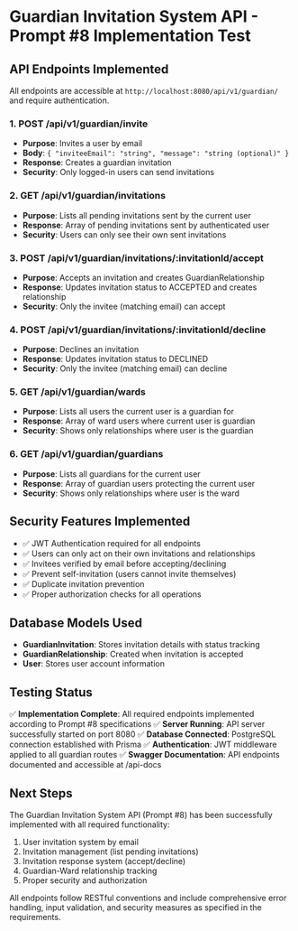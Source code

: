 # Guardian Invitation System API - Prompt #8 Implementation Test

## API Endpoints Implemented

All endpoints are accessible at `http://localhost:8080/api/v1/guardian/` and require authentication.

### 1. POST /api/v1/guardian/invite
- **Purpose**: Invites a user by email
- **Body**: `{ "inviteeEmail": "string", "message": "string (optional)" }`
- **Response**: Creates a guardian invitation
- **Security**: Only logged-in users can send invitations

### 2. GET /api/v1/guardian/invitations  
- **Purpose**: Lists all pending invitations sent by the current user
- **Response**: Array of pending invitations sent by authenticated user
- **Security**: Users can only see their own sent invitations

### 3. POST /api/v1/guardian/invitations/:invitationId/accept
- **Purpose**: Accepts an invitation and creates GuardianRelationship
- **Response**: Updates invitation status to ACCEPTED and creates relationship
- **Security**: Only the invitee (matching email) can accept

### 4. POST /api/v1/guardian/invitations/:invitationId/decline
- **Purpose**: Declines an invitation
- **Response**: Updates invitation status to DECLINED
- **Security**: Only the invitee (matching email) can decline

### 5. GET /api/v1/guardian/wards
- **Purpose**: Lists all users the current user is a guardian for
- **Response**: Array of ward users where current user is guardian
- **Security**: Shows only relationships where user is the guardian

### 6. GET /api/v1/guardian/guardians
- **Purpose**: Lists all guardians for the current user
- **Response**: Array of guardian users protecting the current user
- **Security**: Shows only relationships where user is the ward

## Security Features Implemented

- ✅ JWT Authentication required for all endpoints
- ✅ Users can only act on their own invitations and relationships
- ✅ Invitees verified by email before accepting/declining
- ✅ Prevent self-invitation (users cannot invite themselves)
- ✅ Duplicate invitation prevention
- ✅ Proper authorization checks for all operations

## Database Models Used

- **GuardianInvitation**: Stores invitation details with status tracking
- **GuardianRelationship**: Created when invitation is accepted
- **User**: Stores user account information

## Testing Status

✅ **Implementation Complete**: All required endpoints implemented according to Prompt #8 specifications
✅ **Server Running**: API server successfully started on port 8080
✅ **Database Connected**: PostgreSQL connection established with Prisma
✅ **Authentication**: JWT middleware applied to all guardian routes
✅ **Swagger Documentation**: API endpoints documented and accessible at /api-docs

## Next Steps

The Guardian Invitation System API (Prompt #8) has been successfully implemented with all required functionality:

1. User invitation system by email
2. Invitation management (list pending invitations)
3. Invitation response system (accept/decline)
4. Guardian-Ward relationship tracking
5. Proper security and authorization

All endpoints follow RESTful conventions and include comprehensive error handling, input validation, and security measures as specified in the requirements.
